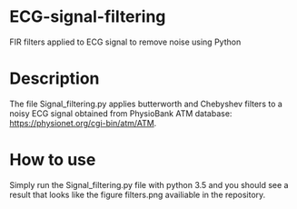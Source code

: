 # ECG-signal-filtering
FIR filters applied to ECG signal to remove noise using Python

# Description
The file Signal_filtering.py applies butterworth and Chebyshev filters to a noisy ECG signal obtained from PhysioBank ATM database: https://physionet.org/cgi-bin/atm/ATM.

# How to use
Simply run the Signal_filtering.py file with python 3.5 and you should see a result that looks like the figure filters.png availiable in the repository.
